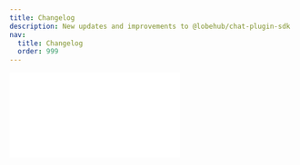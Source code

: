 ```yaml
---
title: Changelog
description: New updates and improvements to @lobehub/chat-plugin-sdk
nav:
  title: Changelog
  order: 999
---
```


<embed src="../CHANGELOG.md"></embed>
